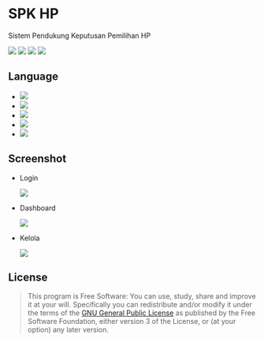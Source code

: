 # SPK HP

Sistem Pendukung Keputusan Pemilihan HP


[![](https://gitlab.com/gitlab-org/gitlab-ee/badges/master/build.svg)](https://wahidari.gitlab.io)
[![](https://semaphoreci.com/api/v1/projects/2f1a5809-418b-4cc2-a1f4-819607579fe7/400484/shields_badge.svg)](https://wahidari.gitlab.io)
[![](https://img.shields.io/badge/docs-latest-brightgreen.svg?style=flat&maxAge=86400)](https://wahidari.gitlab.io)
[![](https://img.shields.io/badge/Find%20Me-%40wahidari-009688.svg?style=social)](https://wahidari.gitlab.io)

## Language

- [![](https://img.shields.io/badge/html-5-FF5722.svg)](https://wahidari.gitlab.io) 
- [![](https://img.shields.io/badge/css-3-03A9F4.svg)](https://wahidari.gitlab.io)
- [![](https://img.shields.io/badge/javascript-1.8-FFCA28.svg)](https://wahidari.gitlab.io)
- [![](https://img.shields.io/badge/php-7.1.8-673AB7.svg)](https://wahidari.gitlab.io) 
- [![](https://img.shields.io/badge/mysql-5.0.12-yellow.svg)](https://wahidari.gitlab.io) 

## Screenshot

- Login

    ![](./ss/.png)

- Dashboard

    ![](./ss/.png)
        
- Kelola

    ![](./ss/.png)
    
## License
> This program is Free Software: 
You can use, study, share and improve it at your will. 
Specifically you can redistribute and/or modify it under the terms of the [GNU General Public License](https://www.gnu.org/licenses/gpl.html) 
as published by the Free Software Foundation, either version 3 of the License, or (at your option) any later version.